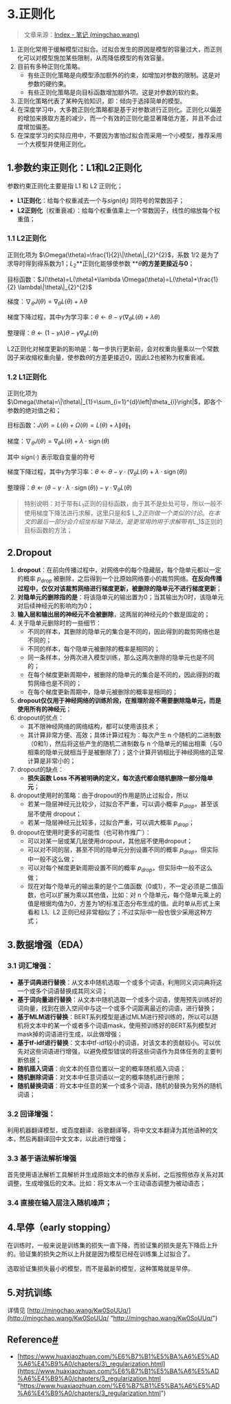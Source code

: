 # 3.正则化

> 文章来源：[Index - 笔记 (mingchao.wang)](https://mingchao.wang/Mt7oEh5j/ "Index - 笔记 (mingchao.wang)")

1. 正则化常用于缓解模型过拟合。过拟合发生的原因是模型的容量过大，而正则化可以对模型施加某些限制，从而降低模型的有效容量。
2. 目前有多种正则化策略。
   - 有些正则化策略是向模型添加额外的约束，如增加对参数的限制。这是对参数的硬约束。
   - 有些正则化策略是向目标函数增加额外项。这是对参数的软约束。
3. 正则化策略代表了某种先验知识，即：倾向于选择简单的模型。
4. 在深度学习中，大多数正则化策略都是基于对参数进行正则化。正则化以偏差的增加来换取方差的减少，而一个有效的正则化能显著降低方差，并且不会过度增加偏差。
5. 在深度学习的实际应用中，不要因为害怕过拟合而采用一个小模型，推荐采用一个大模型并使用正则化。

## 1.参数约束正则化：L1和L2正则化

参数约束正则化主要是指 L1 和 L2 正则化；

- **L1正则化**：给每个权重减去一个与$sign(\theta_i)$ 同符号的常数因子；
- **L2正则化**（权重衰减）：给每个权重值乘上一个常数因子，线性的缩放每个权重值；

### 1.1 L2正则化

正则化项为 $\Omega(\theta)=\frac{1}{2}\|\theta\|_{2}^{2}$，系数 1/2 是为了求导时得到得系数为1；$L_2$\*\*正则化能够使参数 \*\*$\theta$**的方差更接近与0**；

目标函数：$J(\theta)=L(\theta)+\lambda \Omega(\theta)=L(\theta)+\frac{1}{2} \lambda\|\theta\|_{2}^{2}$

梯度：$\nabla_{\theta} J(\theta)=\nabla_{\theta} L(\theta)+\lambda \theta$

梯度下降过程，其中$\gamma$为学习率：$\theta \leftarrow \theta-\gamma\left(\nabla_{\theta} L(\theta)+\lambda \theta\right)$

整理得：$\theta \leftarrow(1-\gamma \lambda) \theta-\gamma \nabla_{\theta} L(\theta)$

L2正则化对梯度更新的影响是：每一步执行更新前，会对权重向量乘以一个常数因子来收缩权重向量，使参数$\theta$的方差更接近0，因此L2也被称为权重衰减。

### 1.2 L1正则化

正则化项为 $\Omega(\theta)=\|\theta\|_{1}=\sum_{i=1}^{d}\left|\theta_{i}\right|$，即各个参数的绝对值之和；

目标函数：$J(\theta)=L(\theta)+\Omega(\theta)=L(\theta)+\lambda\|\theta\|_{1}$

梯度：$\nabla_{\theta} J(\theta)=\nabla_{\theta} L(\theta)+\lambda \cdot \operatorname{sign}(\theta)$

其中 $sign(\cdot)$ 表示取自变量的符号

梯度下降过程，其中$\gamma$为学习率：$\theta \leftarrow \theta-\gamma \cdot\left(\nabla_{\theta} L(\theta)+\lambda \cdot \operatorname{sign}(\theta)\right)$

整理得：$\theta \leftarrow(\theta-\gamma \cdot \lambda \cdot \operatorname{sign}(\theta))-\gamma \cdot \nabla_{\theta} L(\theta)$

> 特别说明：对于带有$L_1$正则的目标函数，由于其不是处处可导，所以一般不使用梯度下降法进行求解，这里只是和$ L_2$正则做一个类似的讨论。在本文的最后一部分会介绍坐标轴下降法，是更常用的用于求解带有$L_1$正则的目标函数的方法；

## 2.Dropout

1. **dropout**：在前向传播过程中，对网络中的每个隐藏层，每个隐单元都以一定的概率 $p_{drop}$ 被删除，之后得到一个比原始网络要小的裁剪网络。**在反向传播过程中，仅仅对该裁剪网络进行梯度更新，被删除的隐单元不进行梯度更新**；
2. **对隐单元的删除指的是**：将该隐单元的输出置为0；当其输出为0时，该隐单元对后续神经元的影响均为0；
3. **输入层和输出层的神经元不会被删除**，这两层的神经元的个数是固定的；
4. 关于隐单元删除时的一些细节：
   - 不同的样本，其删除的隐单元的集合是不同的，因此得到的裁剪网络也是不同的；
   - 不同的样本，每个隐单元被删除的概率是相同的；
   - 同一条样本，分两次进入模型训练，那么这两次删除的隐单元也是不同的；
   - 在每个梯度更新周期中，被删除的隐单元的集合是不同的，因此得到的裁剪网络也是不同的；
   - 在每个梯度更新周期中，隐单元被删除的概率是相同的；
5. **dropout仅仅用于神经网络的训练阶段，在推理阶段不需要删除隐单元，而是使用所有的神经元**；
6. dropout的优点：
   - 其不限神经网络的网络结构，都可以使用该技术；
   - 其计算非常方便、高效；具体计算过程为：每次产生 n 个随机的二进制数（0和1），然后将这些产生的随机二进制数与 n 个隐单元的输出相乘（与0相乘的隐单元就相当于是被删除了）；这个计算开销相比于神经网络的正常计算是非常小的；
7. dropout的缺点：
   - **损失函数 Loss 不再被明确的定义，每次迭代都会随机删除一部分隐单元**；
8. dropout使用时的策略：由于dropout的作用是防止过拟合，所以
   - 若某一隐层神经元比较少，过拟合不严重，可以调小概率 $p_{drop}$，甚至该层不使用 dropout；
   - 若某一隐层神经元比较多，过拟合严重，可以调大概率 $p_{drop}$；
9. dropout在使用时更多的可能性（也可称作推广）：
   - 可以对某一层或某几层使用dropout，其他层不使用dropout；
   - 可以对不同的层，甚至不同的隐单元分别设置不同的概率 $p_{drop}$，但实际中一般不这么做；
   - 可以对每个梯度更新周期设置不同的概率 $p_{drop}$，但实际中一般不这么做；
   - 现在对每个隐单元的输出乘的是个二值函数（0或1），不一定必须是二值函数，也可以扩展为乘以其他值，比如：对 n 个隐单元，每个隐单元乘上的值是根据均值为0，方差为1的标准正态分布生成的值。此时单从形式上来看和 L1、L2 正则已经非常相似了；不过实际中一般也很少采用这种方式；

## 3.数据增强（EDA）

### 3.1 词汇增强：

- **基于词典进行替换**：从文本中随机选取一个或多个词语，利用同义词词典将这一个或多个词语替换成其同义词；
- **基于词向量进行替换**：从文本中随机选取一个或多个词语，使用预先训练好的词向量，找到在嵌入空间中与这一个或多个词距离最近的词语，进行替换；
- **基于MLM进行替换**：BERT系列模型是通过MLM进行预训练的，所以可以随机将文本中的某一个或者多个词语mask，使用预训练好的BERT系列模型对mask掉的词语进行生成，以此做增强；
- **基于tf-idf进行替换**：文本中tf-idf较小的词语，对该文本的贡献较小。可以优先对这些词语进行增强，以避免模型错误的将这些词语作为具体任务的主要判断依据；
- **随机插入词语**：向文本的任意位置以一定的概率随机插入词语；
- **随机删除词语**：对文本中任意词语以一定的概率随机进行删除；
- **随机替换词语**：将文本中任意的某一个或多个词语，随机的替换为另外的随机词语；

### 3.2 回译增强：

利用机器翻译模型，或百度翻译、谷歌翻译等，将中文文本翻译为其他语种的文本，然后再翻译回中文文本，以此进行增强；

### 3.3 基于语法解析增强

首先使用语法解析工具解析并生成原始文本的依存关系树，之后按照依存关系对其调整，生成增强后的文本。比如：将文本从一个主动语态调整为被动语态；

### 3.4 直接在输入层注入随机噪声；

## 4.早停（early stopping）

在训练时，一般来说是训练集的损失一直下降，而验证集的损失是先下降后上升的。验证集的损失之所以上升就是因为模型已经在训练集上过拟合了。

选取验证集损失最小的模型，而不是最新的模型，这种策略就是早停。

## 5.对抗训练

详情见 [http://mingchao.wang/Kw0SoUUq/](http://mingchao.wang/Kw0SoUUq/ "http://mingchao.wang/Kw0SoUUq/")

## Reference[#](#reference "#")

- [https://www.huaxiaozhuan.com/%E6%B7%B1%E5%BA%A6%E5%AD%A6%E4%B9%A0/chapters/3\_regularization.html](https://www.huaxiaozhuan.com/%E6%B7%B1%E5%BA%A6%E5%AD%A6%E4%B9%A0/chapters/3_regularization.html "https://www.huaxiaozhuan.com/%E6%B7%B1%E5%BA%A6%E5%AD%A6%E4%B9%A0/chapters/3_regularization.html")
